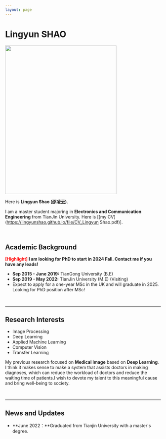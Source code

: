 ```yaml
---
layout: page
---
```


# **Lingyun** SHAO

<!-- <img src="https://caihanlin.com/caihanlin.jpg" class="floatpic" width="360" height="480"> -->
<img src="https://lingyunshao.github.io/images/shaw3.jpg" class="floatpic" width="360" height="480">

Here is **Lingyun Shao (邵凌云)**.

I am a master student majoring in **Electronics and Communication Engineering** from TianJin University. Here is [[my CV](https://lingyunshao.github.io/file/CV_Lingyun Shao.pdf)].

<br>

## Academic Background

**<font color='red'>[Highlight]</font> I am looking for PhD to start in 2024 Fall. Contact me if you have any leads!**

- **Sep 2015 - June 2019:** TianGong University (B.E)
- **Sep 2019 - May 2022:** TianJin University (M.E)
 (Visiting)
- Expect to apply for a one-year MSc in the UK and will graduate in 2025. Looking for PhD position after MSc!

<br>

---

## Research Interests

- Image Processing
- Deep Learning
- Applied Machine Learning
- Computer Vision
- Transfer Learning

My previous research focused on **Medical Image**  based on **Deep Learning**. I think it makes sense to make a system that assists doctors in making diagnoses, which can reduce the workload of doctors and reduce the waiting time of patients.I wish to devote my talent to this meaningful cause and bring well-being to society.

<br>

---

## News and Updates

- **June 2022：**Graduated from Tianjin University with a master's degree.

